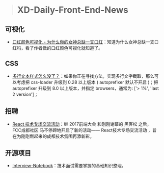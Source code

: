 
> # XD-Daily-Front-End-News

## 可视化 

- [口红颜色可视化 - 为什么你的女神总缺一支口红](http://zhangwenli.com/lipstick/)：知道为什么女神总缺一支口红吗，看了作者做的口红颜色可视化就知道了。

## CSS

- [多行文本样式怎么没了？](https://zhuanlan.zhihu.com/p/34203741?group_id=955200890156695552)：如果你正在寻找方法，实现多行文字截取，那么可以考虑把 css-loader 升级到 0.28 以上版本 ( autoprefixer 默认不开启 )；把 autoprefixer 升级到 8.0 以上版本，并指定 browsers，通常为: ['> 1%', 'last 2 version']；

## 招聘 

- [React 技术专场交流活动](http://t.cn/REmdZM8)：继 2017前端大会 和刚刚谢幕的 黑客松 之后，FCC成都社区 马不停蹄地开启了新的活动—— React技术专场交流活动 ，旨在为刚刚燃起来的成都技术氛围再添新彩。

## 开源项目 

- [Interview-Notebook](https://github.com/CyC2018/Interview-Notebook)：技术面试需要掌握的基础知识整理。
